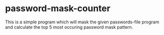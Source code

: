 # password-mask-counter

This is a simple program which will mask the given passwords-file program and calculate the top 5 most occuring password mask pattern. 
